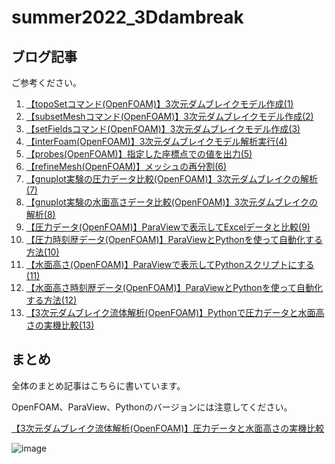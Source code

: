 # summer2022_3Ddambreak

## ブログ記事

ご参考ください。

1. [【topoSetコマンド(OpenFOAM)】3次元ダムブレイクモデル作成(1)](https://takun-physics.net/13785/)
2. [【subsetMeshコマンド(OpenFOAM)】3次元ダムブレイクモデル作成(2)](https://takun-physics.net/13803/)
3. [【setFieldsコマンド(OpenFOAM)】3次元ダムブレイクモデル作成(3)](https://takun-physics.net/13818/)
4. [【interFoam(OpenFOAM)】3次元ダムブレイクモデル解析実行(4)](https://takun-physics.net/13821/)
5. [【probes(OpenFOAM)】指定した座標点での値を出力(5)](https://takun-physics.net/13851/)
6. [【refineMesh(OpenFOAM)】メッシュの再分割(6)](https://takun-physics.net/13871/)
7. [【gnuplot実験の圧力データ比較(OpenFOAM)】3次元ダムブレイクの解析(7)](https://takun-physics.net/13892/)
8. [【gnuplot実験の水面高さデータ比較(OpenFOAM)】3次元ダムブレイクの解析(8)](https://takun-physics.net/13917/)
9. [【圧力データ(OpenFOAM)】ParaViewで表示してExcelデータと比較(9)](https://takun-physics.net/14254/)
10. [【圧力時刻歴データ(OpenFOAM)】ParaViewとPythonを使って自動化する方法(10)](https://takun-physics.net/14267/)
11. [【水面高さ(OpenFOAM)】ParaViewで表示してPythonスクリプトにする(11)](https://takun-physics.net/14222/)
12. [【水面高さ時刻歴データ(OpenFOAM)】ParaViewとPythonを使って自動化する方法(12)](https://takun-physics.net/14295/)
13. [【3次元ダムブレイク流体解析(OpenFOAM)】Pythonで圧力データと水面高さの実機比較(13)](https://takun-physics.net/14703/)

## まとめ
全体のまとめ記事はこちらに書いています。

OpenFOAM、ParaView、Pythonのバージョンには注意してください。

 [【3次元ダムブレイク流体解析(OpenFOAM)】圧力データと水面高さの実機比較]()

![image](https://user-images.githubusercontent.com/36812492/227679927-0329c575-fc44-4bac-9381-96f9ac02bc1f.png)










